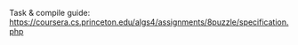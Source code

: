 Task & compile guide: \
https://coursera.cs.princeton.edu/algs4/assignments/8puzzle/specification.php
